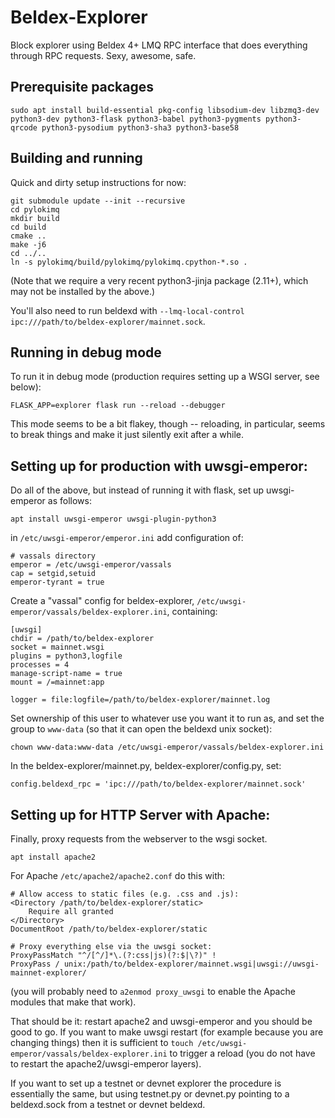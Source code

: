 # Beldex-Explorer
Block explorer using Beldex 4+ LMQ RPC interface that does everything through RPC requests.  Sexy,
awesome, safe.

## Prerequisite packages 

    sudo apt install build-essential pkg-config libsodium-dev libzmq3-dev python3-dev python3-flask python3-babel python3-pygments python3-qrcode python3-pysodium python3-sha3 python3-base58

## Building and running

Quick and dirty setup instructions for now:

    git submodule update --init --recursive
    cd pylokimq
    mkdir build
    cd build
    cmake ..
    make -j6
    cd ../..
    ln -s pylokimq/build/pylokimq/pylokimq.cpython-*.so .
    
(Note that we require a very recent python3-jinja package (2.11+), which may not be installed by the
above.)

You'll also need to run beldexd with `--lmq-local-control ipc:///path/to/beldex-explorer/mainnet.sock`.

## Running in debug mode

To run it in debug mode (production requires setting up a WSGI server, see below):

    FLASK_APP=explorer flask run --reload --debugger

This mode seems to be a bit flakey, though -- reloading, in particular, seems to break things and
make it just silently exit after a while.

## Setting up for production with uwsgi-emperor:

Do all of the above, but instead of running it with flask, set up uwsgi-emperor as follows:

    apt install uwsgi-emperor uwsgi-plugin-python3

in `/etc/uwsgi-emperor/emperor.ini` add configuration of:

    # vassals directory
    emperor = /etc/uwsgi-emperor/vassals
    cap = setgid,setuid
    emperor-tyrant = true

Create a "vassal" config for beldex-explorer, `/etc/uwsgi-emperor/vassals/beldex-explorer.ini`, containing:

    [uwsgi]
    chdir = /path/to/beldex-explorer
    socket = mainnet.wsgi
    plugins = python3,logfile
    processes = 4
    manage-script-name = true
    mount = /=mainnet:app

    logger = file:logfile=/path/to/beldex-explorer/mainnet.log

Set ownership of this user to whatever use you want it to run as, and set the group to `www-data` (so
that it can open the beldexd unix socket):

    chown www-data:www-data /etc/uwsgi-emperor/vassals/beldex-explorer.ini

In the beldex-explorer/mainnet.py, beldex-explorer/config.py, set:

    config.beldexd_rpc = 'ipc:///path/to/beldex-explorer/mainnet.sock'

## Setting up for HTTP Server with Apache:
 
 Finally, proxy requests from the webserver to the wsgi socket.
    
    apt install apache2

 For Apache  `/etc/apache2/apache2.conf` do this with:

    # Allow access to static files (e.g. .css and .js):
    <Directory /path/to/beldex-explorer/static>
        Require all granted
    </Directory>
    DocumentRoot /path/to/beldex-explorer/static

    # Proxy everything else via the uwsgi socket:
    ProxyPassMatch "^/[^/]*\.(?:css|js)(?:$|\?)" !
    ProxyPass / unix:/path/to/beldex-explorer/mainnet.wsgi|uwsgi://uwsgi-mainnet-explorer/

(you will probably need to `a2enmod proxy_uwsgi` to enable the Apache modules that make that work).

That should be it: restart apache2 and uwsgi-emperor and you should be good to go.  If you want to
make uwsgi restart (for example because you are changing things) then it is sufficient to `touch
/etc/uwsgi-emperor/vassals/beldex-explorer.ini` to trigger a reload (you do not have to restart the
apache2/uwsgi-emperor layers).

If you want to set up a testnet or devnet explorer the procedure is essentially the same, but
using testnet.py or devnet.py pointing to a beldexd.sock from a testnet or devnet beldexd.
